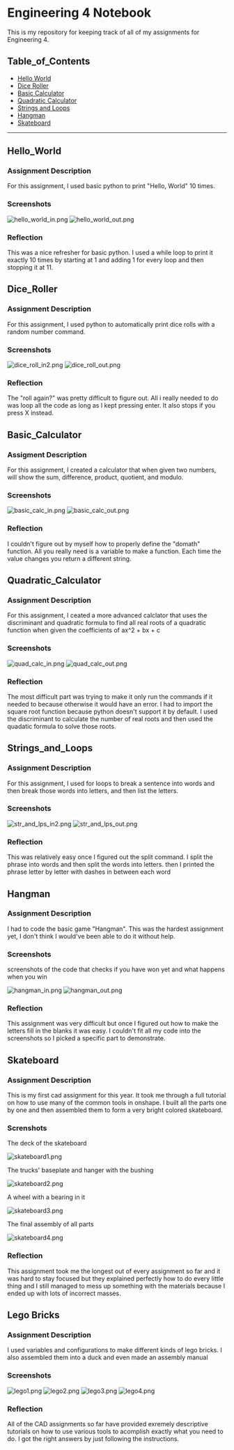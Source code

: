 # Engineering 4 Notebook

This is my repository for keeping track of all of my assignments for Engineering 4.

## Table_of_Contents
* [Hello World](#Hello_World)
* [Dice Roller](#Dice_Roller)
* [Basic Calculator](#Basic_Calcultor)
* [Quadratic Calculator](#Quadratic_Caculator)
* [Strings and Loops](#Strings_and_Loops)
* [Hangman](#Hangman)
* [Skateboard](#Skateboard)

---

## Hello_World

### Assignment Description

For this assignment, I used basic python to print "Hello, World" 10 times.

### Screenshots

<img src="https://github.com/cmillar70/Engineering_4_Notebook/blob/main/screenshots/hello_world_in.png?raw=true" alt="hello_world_in.png"/>

<img src="https://github.com/cmillar70/Engineering_4_Notebook/blob/main/screenshots/hello_world_out.png?raw=true" alt="hello_world_out.png"/>

### Reflection

This was a nice refresher for basic python. I used a while loop to print it exactly 10 times by starting at 1 and adding 1 for every loop and then stopping it at 11.

## Dice_Roller

### Assignment Description

For this assignment, I used python to automatically print dice rolls with a random number command.

### Screenshots

<img src="https://github.com/cmillar70/Engineering_4_Notebook/blob/main/screenshots/dice_roll_in2.png?raw=true" alt="dice_roll_in2.png"/>

<img src="https://github.com/cmillar70/Engineering_4_Notebook/blob/main/screenshots/dice_roll_out.png?raw=true" alt="dice_roll_out.png"/>

### Reflection

The "roll again?" was pretty difficult to figure out. All i really needed to do was loop all the code as long as I kept pressing enter. It also stops if you press X instead.

## Basic_Calculator

### Assigment Description

For this assignment, I created a calculator that when given two numbers, will show the sum, difference, product, quotient, and modulo.

### Screenshots

<img src="https://github.com/cmillar70/Engineering_4_Notebook/blob/main/screenshots/basic_calc_in.png?raw=true" alt="basic_calc_in.png"/>

<img src="https://github.com/cmillar70/Engineering_4_Notebook/blob/main/screenshots/basic_calc_out.png?raw=true" alt="basic_calc_out.png"/>

### Reflection

I couldn't figure out by myself how to properly define the "domath" function. All you really need is a variable to make a function. Each time the value changes you return a different string.

## Quadratic_Calculator

### Assignment Description

For this assignment, I ceated a more advanced calclator that uses the discriminant and quadratic formula to find all real roots of a quadratic function when given the coefficients of ax^2 + bx + c

### Screenshots

<img src="https://github.com/cmillar70/Engineering_4_Notebook/blob/main/screenshots/quad_calc_in.png?raw=true" alt="quad_calc_in.png"/>

<img src="https://github.com/cmillar70/Engineering_4_Notebook/blob/main/screenshots/quad_calc_out.png?raw=true" alt="quad_calc_out.png"/>

### Reflection

The most difficult part was trying to make it only run the commands if it needed to because otherwise it would have an error. I had to import the square root function because python doesn't support it by default. I used the discriminant to calculate the number of real roots and then used the quadatic formula to solve those roots.

## Strings_and_Loops

### Assignment Description

For this assignment, I used for loops to break a sentence into words and then break those words into letters, and then list the letters.

### Screenshots

<img src="https://github.com/cmillar70/Engineering_4_Notebook/blob/main/screenshots/str_and_lps_in2.png?raw=true" alt="str_and_lps_in2.png"/>

<img src="https://github.com/cmillar70/Engineering_4_Notebook/blob/main/screenshots/str_and_lps_out.png?raw=true" alt="str_and_lps_out.png"/>

### Reflection

This was relatively easy once I figured out the split command. I split the phrase into words and then split the words into letters. then I printed the phrase letter by letter with dashes in between each word

## Hangman

### Assignment Description

I had to code the basic game "Hangman". This was the hardest assignment yet, I don't think I would've been able to do it without help. 

### Screenshots

screenshots of the code that checks if you have won yet and what happens when you win

<img src="https://github.com/cmillar70/Engineering_4_Notebook/blob/main/screenshots/hangman_in.png?raw=true" alt="hangman_in.png"/>

<img src="https://github.com/cmillar70/Engineering_4_Notebook/blob/main/screenshots/hangman_out.png?raw=true" alt="hangman_out.png"/>

### Reflection

This assignment was very difficult but once I figured out how to make the letters fill in the blanks it was easy. I couldn't fit all my code into the screenshots so I picked a specific part to demonstrate.

## Skateboard

### Assignment Description

This is my first cad assignment for this year. It took me through a full tutorial on how to use many of the common tools in onshape. I built all the parts one by one and then assembled them to form a very bright colored skateboard.

### Screnshots

The deck of the skateboard

<img src="https://github.com/cmillar70/Engineering_4_Notebook/blob/main/screenshots/skateboard1.PNG?raw=true" alt="skateboard1.png"/>

The trucks' baseplate and hanger with the bushing

<img src="https://github.com/cmillar70/Engineering_4_Notebook/blob/main/screenshots/skateboard2.PNG?raw=true" alt="skateboard2.png"/>

A wheel with a bearing in it

<img src="https://github.com/cmillar70/Engineering_4_Notebook/blob/main/screenshots/skateboard3.PNG?raw=true" alt="skateboard3.png"/>

The final assembly of all parts

<img src="https://github.com/cmillar70/Engineering_4_Notebook/blob/main/screenshots/skateboard4.PNG?raw=true" alt="skateboard4.png"/>

### Reflection

This assignment took me the longest out of every assignment so far and it was hard to stay focused but they explained perfectly how to do every little thing and I still managed to mess up something with the materials because I ended up with lots of incorrect masses.

## Lego Bricks

### Assignment Description

I used variables and configurations to make different kinds of lego bricks. I also assembled them into a duck and even made an assembly manual

### Screenshots

<img src="https://github.com/cmillar70/Engineering_4_Notebook/blob/main/screenshots/lego1.PNG?raw=true" alt="lego1.png"/>

<img src="https://github.com/cmillar70/Engineering_4_Notebook/blob/main/screenshots/lego2.PNG?raw=true" alt="lego2.png"/>

<img src="https://github.com/cmillar70/Engineering_4_Notebook/blob/main/screenshots/lego3.PNG?raw=true" alt="lego3.png"/>

<img src="https://github.com/cmillar70/Engineering_4_Notebook/blob/main/screenshots/lego4.PNG?raw=true" alt="lego4.png"/>

### Reflection

All of the CAD assignments so far have provided exremely descriptive tutorials on how to use various tools to acomplish exactly what you need to do. I got the right answers by just following the instructions.
